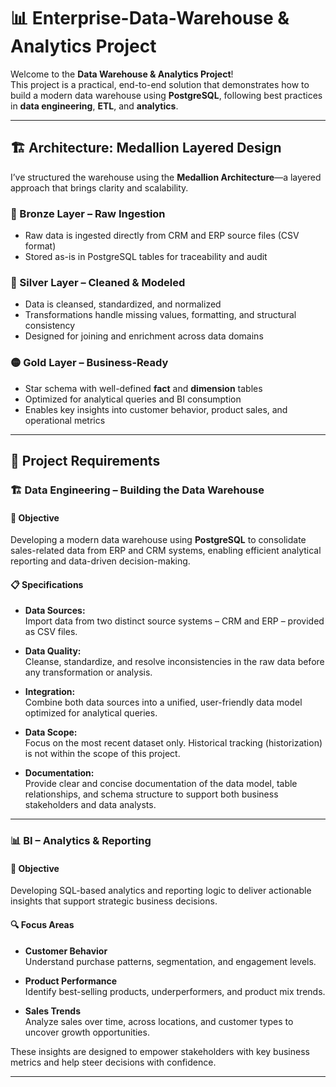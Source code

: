 # 📊 Enterprise-Data-Warehouse & Analytics Project

Welcome to the **Data Warehouse & Analytics Project**!  
This project is a practical, end-to-end solution that demonstrates how to build a modern data warehouse using **PostgreSQL**, following best practices in **data engineering**, **ETL**, and **analytics**.

---

## 🏗️ Architecture: Medallion Layered Design

I’ve structured the warehouse using the **Medallion Architecture**—a layered approach that brings clarity and scalability.

### 🔹 Bronze Layer – Raw Ingestion  
- Raw data is ingested directly from CRM and ERP source files (CSV format)  
- Stored as-is in PostgreSQL tables for traceability and audit

### 🔸 Silver Layer – Cleaned & Modeled  
- Data is cleansed, standardized, and normalized  
- Transformations handle missing values, formatting, and structural consistency  
- Designed for joining and enrichment across data domains

### 🟡 Gold Layer – Business-Ready  
- Star schema with well-defined **fact** and **dimension** tables  
- Optimized for analytical queries and BI consumption  
- Enables key insights into customer behavior, product sales, and operational metrics

---


## 🚀 Project Requirements

### 🏗️ Data Engineering – Building the Data Warehouse

#### 🎯 Objective  
Developing a modern data warehouse using **PostgreSQL** to consolidate sales-related data from ERP and CRM systems, enabling efficient analytical reporting and data-driven decision-making.

#### 📋 Specifications

- **Data Sources:**  
  Import data from two distinct source systems – CRM and ERP – provided as CSV files.

- **Data Quality:**  
  Cleanse, standardize, and resolve inconsistencies in the raw data before any transformation or analysis.

- **Integration:**  
  Combine both data sources into a unified, user-friendly data model optimized for analytical queries.

- **Data Scope:**  
  Focus on the most recent dataset only. Historical tracking (historization) is not within the scope of this project.

- **Documentation:**  
  Provide clear and concise documentation of the data model, table relationships, and schema structure to support both business stakeholders and data analysts.

---

### 📊 BI – Analytics & Reporting

#### 🎯 Objective  
Developing SQL-based analytics and reporting logic to deliver actionable insights that support strategic business decisions.

#### 🔍 Focus Areas

- **Customer Behavior**  
  Understand purchase patterns, segmentation, and engagement levels.

- **Product Performance**  
  Identify best-selling products, underperformers, and product mix trends.

- **Sales Trends**  
  Analyze sales over time, across locations, and customer types to uncover growth opportunities.

These insights are designed to empower stakeholders with key business metrics and help steer decisions with confidence.

---